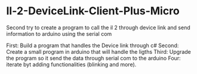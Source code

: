 # Il-2-DeviceLink-Client-Plus-Micro
Second try to create a program to call the il 2 through device link and send information to arduino using the serial com

First:
Build a program that handles the Device link through c#
Second:
Create a small program in arduino that will handle the ligths
Third:
Upgrade the program so it send the data through serial com to the arduino
Four:
iterate byt adding functionalities (blinking and more).
